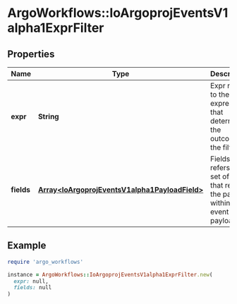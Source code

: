 # ArgoWorkflows::IoArgoprojEventsV1alpha1ExprFilter

## Properties

| Name | Type | Description | Notes |
| ---- | ---- | ----------- | ----- |
| **expr** | **String** | Expr refers to the expression that determines the outcome of the filter. | [optional] |
| **fields** | [**Array&lt;IoArgoprojEventsV1alpha1PayloadField&gt;**](IoArgoprojEventsV1alpha1PayloadField.md) | Fields refers to set of keys that refer to the paths within event payload. | [optional] |

## Example

```ruby
require 'argo_workflows'

instance = ArgoWorkflows::IoArgoprojEventsV1alpha1ExprFilter.new(
  expr: null,
  fields: null
)
```

